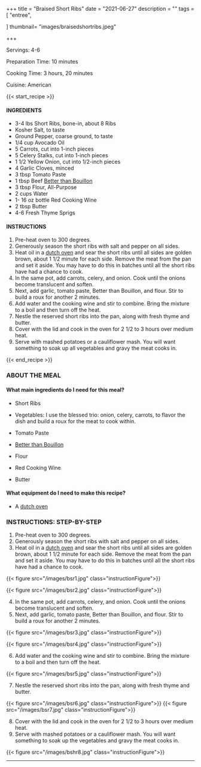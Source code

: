 +++
title = "Braised Short Ribs"
date = "2021-06-27"
description = ""
tags = [
    "entree",
   
]
thumbnail= "images/braisedshortribs.jpeg"

+++

Servings: 4-6 <!--more-->

Preparation Time: 10 minutes 

Cooking Time: 3 hours, 20 minutes 

Cuisine: American 

{{< start_recipe >}}

#### INGREDIENTS 

* 3-4 lbs Short Ribs, bone-in, about 8 Ribs 
* Kosher Salt, to taste
* Ground Pepper, coarse ground, to taste 
* 1/4 cup Avocado Oil 
* 5 Carrots, cut into 1-inch pieces 
* 5 Celery Stalks, cut into 1-inch pieces 
* 1 1/2 Yellow Onion, cut into 1/2-inch pieces 
* 4 Garlic Cloves, minced 
* 3 tbsp Tomato Paste 
* 1 tbsp Beef [Better than Bouillon](https://amzn.to/39EkMPQ)
* 3 tbsp Flour, All-Purpose   
* 2 cups Water 
* 1- 16 oz bottle Red Cooking Wine
* 2 tbsp Butter 
* 4-6 Fresh Thyme Sprigs 

#### INSTRUCTIONS

1. Pre-heat oven to 300 degrees.
2. Generously season the short ribs with salt and pepper on all sides. 
3. Heat oil in a [dutch oven](https://amzn.to/3ob8ebq) and sear the short ribs until all sides are golden brown, about 1 1/2 minute for each side. Remove the meat from the pan and set it aside. You may have to do this in batches until all the short ribs have had a chance to cook.
4. In the same pot, add carrots, celery, and onion. Cook until the onions become translucent and soften. 
5. Next, add garlic, tomato paste, Better than Bouillon, and flour. Stir to build a roux for another 2 minutes. 
6. Add water and the cooking wine and stir to combine. Bring the mixture to a boil and then turn off the heat.
7. Nestle the reserved short ribs into the pan, along with fresh thyme and butter. 
8. Cover with the lid and cook in the oven for 2 1/2 to 3 hours over medium heat. 
9. Serve with mashed potatoes or a cauliflower mash. You will want something to soak up all vegetables and gravy the meat cooks in.  

{{< end_recipe >}}

### ABOUT THE MEAL

#### What main ingredients do I need for this meal?

* Short Ribs 

* Vegetables: I use the blessed trio: onion, celery, carrots, to flavor the dish and build a roux for the meat to cook within. 

* Tomato Paste 

* [Better than Bouillon](https://amzn.to/3m5LpmO) 

* Flour 

* Red Cooking Wine

* Butter 

#### What equipment do I need to make this recipe?

* A [dutch oven](https://amzn.to/3A3ZcjM) 

### INSTRUCTIONS: STEP-BY-STEP 

1. Pre-heat oven to 300 degrees.
2. Generously season the short ribs with salt and pepper on all sides. 
3. Heat oil in a [dutch oven](https://amzn.to/3ob8ebq) and sear the short ribs until all sides are golden brown, about 1 1/2 minute for each side. Remove the meat from the pan and set it aside. You may have to do this in batches until all the short ribs have had a chance to cook.

{{< figure src="/images/bsr1.jpg" class="instructionFigure">}}

{{< figure src="/images/bsr2.jpg" class="instructionFigure">}}

4. In the same pot, add carrots, celery, and onion. Cook until the onions become translucent and soften. 
5. Next, add garlic, tomato paste, Better than Bouillon, and flour. Stir to build a roux for another 2 minutes. 

{{< figure src="/images/bsr3.jpg" class="instructionFigure">}}

{{< figure src="/images/bsr4.jpg" class="instructionFigure">}}

6. Add water and the cooking wine and stir to combine. Bring the mixture to a boil and then turn off the heat.

{{< figure src="/images/bsr5.jpg" class="instructionFigure">}}

7. Nestle the reserved short ribs into the pan, along with fresh thyme and butter. 

{{< figure src="/images/bsr6.jpg" class="instructionFigure">}}
{{< figure src="/images/bsr7.jpg" class="instructionFigure">}}

8. Cover with the lid and cook in the oven for 2 1/2 to 3 hours over medium heat. 
9. Serve with mashed potatoes or a cauliflower mash. You will want something to soak up the vegetables and gravy the meat cooks in.  

{{< figure src="/images/bshr8.jpg" class="instructionFigure">}}

---- 
